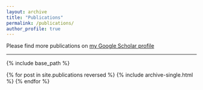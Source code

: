 ```yaml
---
layout: archive
title: "Publications"
permalink: /publications/
author_profile: true
---
```


Please find more publications on [my Google Scholar profile](https://scholar.google.com/citations?user=BOI3opEAAAAJ&hl=en)

---

{% include base_path %}

{% for post in site.publications reversed %}
  {% include archive-single.html %}
{% endfor %}
